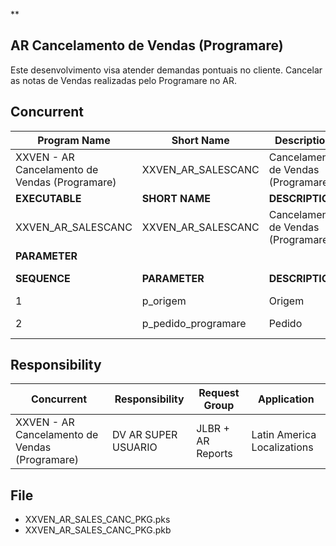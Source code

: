 **

## AR Cancelamento de Vendas (Programare)
Este desenvolvimento visa atender demandas pontuais no cliente.
Cancelar as notas de Vendas realizadas pelo Programare no AR.

## Concurrent

| Program Name | Short Name | Description | | | | | | |
|--|--|--|--|--|--|--|--|--|
|  XXVEN - AR Cancelamento de Vendas (Programare) | XXVEN_AR_SALESCANC | Cancelamento de Vendas (Programare) |
| **EXECUTABLE** | **SHORT NAME** | **DESCRIPTION** | **EXECUTION FILE NAME**|
| XXVEN_AR_SALESCANC | XXVEN_AR_SALESCANC | Cancelamento de Vendas (Programare) | XXVEN_AR_SALES_CANC_PKG.PROCESSA_CANCELAMENTO_P |
| **PARAMETER** |  |  |  | |
| **SEQUENCE** | **PARAMETER** | **DESCRIPTION** | **VALUE SET**| **DEFAULT TYPE**| **DEFAULT VALUE** | **DISPLAY SIZE** | **CONCAT DESCRITPION** | **PROMPT** |
| 1| p_origem| Origem | 10 Characters | Constant | PROGRAMARE | 10 | 25 | Origem: |
| 2| p_pedido_programare| Pedido| 15 Characters | NULL| NULL| 15 | 25 | Pedido Programare: |

## Responsibility

| Concurrent |Responsibility|  Request Group| Application |
|--|--|--|--|
| XXVEN - AR Cancelamento de Vendas (Programare) | DV AR SUPER USUARIO | JLBR + AR Reports | Latin America Localizations |

## File

 - XXVEN_AR_SALES_CANC_PKG.pks
 - XXVEN_AR_SALES_CANC_PKG.pkb